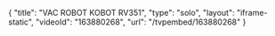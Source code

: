 {
    "title": "VAC ROBOT KOBOT RV351",
    "type": "solo",
    "layout": "iframe-static",
    "videoId": "163880268",
    "url": "\/tvpembed\/163880268"
}